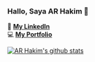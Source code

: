 ### Hallo, Saya AR Hakim 👋

🔗 **[My LinkedIn](https://www.linkedin.com/in/aerhakim/)**<br/>
💻 **[My Portfolio](https://aerhakim.github.io/)**
<!-- 🚀 **[Project yang saya kerjakan saat ini](https://github.com/aerhakim/pilihdompet)**<br/> -->
[![AR Hakim's github stats](https://github-readme-stats.vercel.app/api?username=aerhakim&count_private=true&show_icons=true&hide=contribs,issues)](https://github.com/anuraghazra/github-readme-stats)
